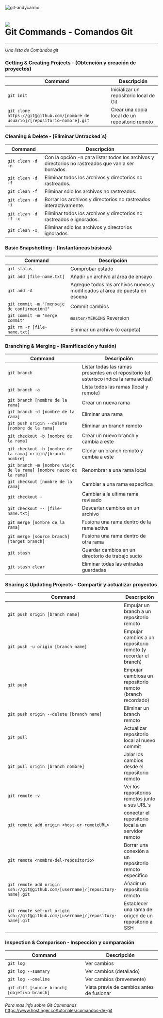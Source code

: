 ![git-andycarmo](https://user-images.githubusercontent.com/83571422/140892258-5303a3df-eff7-4d2f-a948-2123c5100dcc.jpg)

![](https://img.shields.io/github/license/Andycarmo/Git-Commands)  
Git Commands - Comandos Git
============

___

_Una lista de Comandos git_

### Getting & Creating Projects - (Obtención y creación de proyectos)

| Command | Descripción |
| ------- | ----------- |
| `git init` | Inicializar un repositorio local de Git |
| `git clone https://git@github.com/[nombre de usuario]/[repositorio-nombre].git` | Crear una copia local de un repositorio remoto |

### Cleaning & Delete - (Eliminar Untracked´s)

| Command | Descripción |
| ------- | ----------- |
| `git clean -d -n` | Con la opción -n para listar todos los archivos y directorios no rastreados que van a ser borrados. |
| `git clean -d -f` | Eliminar todos los archivos y directorios no rastreados. |
| `git clean -f` |  Eliminar sólo los archivos no rastreados. |
| `git clean -d -i` |  Borrar los archivos y directorios no rastreados interactivamente. |
| `git clean -d -f -x` |  Eliminar todos los archivos y directorios no rastreados e ignorados. |
| `git clean -x` |  Eliminar sólo los archivos y directorios ignorados. |

### Basic Snapshotting - (Instantáneas básicas)

| Command | Descripción |
| ------- | ----------- |
| `git status` | Comprobar estado |
| `git add [file-name.txt]` | Añadir un archivo al área de ensayo |
| `git add -A` | Agregue todos los archivos nuevos y modificados al área de puesta en escena |
| `git commit -m "[mensaje de confirmación]"` | Commit cambios |
| `git commit -m 'merge commit'` | `master/MERGING` Reversion   |
| `git rm -r [file-name.txt]` | Eliminar un archivo (o carpeta) |

### Branching & Merging - (Ramificación y fusión)

| Command | Descripción |
| ------- | ----------- |
| `git branch` | Listar todas las ramas presentes en el repositorio (el asterisco indica la rama actual) |
| `git branch -a` | Lista todos las ramas (local y remote) |
| `git branch [nombre de la rama]` | Crear un nueva rama |
| `git branch -d [nombre de la rama]` | Eliminar una rama |
| `git push origin --delete [nombre de la rama]` | Eliminar un branch remoto |
| `git checkout -b [nombre de la rama]` | Crear un nuevo branch y cambia a este |
| `git checkout -b [nombre de la rama] origin/[branch nombre]` | Clonar un branch remoto y cambia a este |
| `git branch -m [nombre viejo de la rama] [nombre nuevo de la rama]` | Renombrar a una rama local |
| `git checkout [nombre de la rama]` | Cambiar a una rama especifica |
| `git checkout -` | Cambiar a la ultima rama revisado |
| `git checkout -- [file-name.txt]` | Descartar cambios en un archivo |
| `git merge [nombre de la rama]` | Fusiona una rama dentro de la rama activa |
| `git merge [source branch] [target branch]` | Fusiona una rama dentro de otra rama |
| `git stash` | Guardar cambios en un directorio de trabajo sucio |
| `git stash clear` | Eliminar todas las entradas guardadas |

### Sharing & Updating Projects - Compartir y actualizar proyectos

| Command | Descripción |
| ------- | ----------- |
| `git push origin [branch name]` | Empujar un branch a un repositorio remoto |
| `git push -u origin [branch name]` | Empujar cambios a un repositorio remoto (y recordar el branch) |
| `git push` | Empujar cambiosa un repositorio remoto (branch recordado) |
| `git push origin --delete [branch name]` | Eliminar un branch remoto |
| `git pull` | Actualizar repositorio local al nuevo commit |
| `git pull origin [branch nombre]` | Jalar los cambios desde el repositorio remoto |
| `git remote -v` | Ver los repositorios remotos junto a sus URL´s |
| `git remote add origin <host-or-remoteURL>` | conectar el repositorio local a un servidor remoto |
| `git remote <nombre-del-repositorio>` | Borrar una conexión a un repositorio remoto especifico |
| `git remote add origin ssh://git@github.com/[username]/[repository-name].git` | Añadir un repositorio remoto |
| `git remote set-url origin ssh://git@github.com/[username]/[repository-name].git` | Establecer una rama de origen de un repositorio a SSH |

### Inspection & Comparison - Inspección y comparación

| Command | Descripción |
| ------- | ----------- |
| `git log` | Ver cambios |
| `git log --summary` | Ver cambios (detallado) |
| `git log --oneline` | Ver cambios (brevemente) |
| `git diff [source branch] [objetivo branch]` | Vista previa de cambios antes de fusionar |

_Para mas info sobre Git Commands_ https://www.hostinger.co/tutoriales/comandos-de-git
